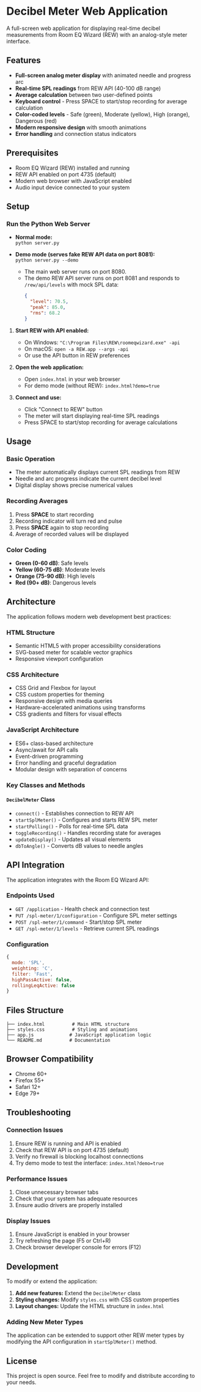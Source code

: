 # Decibel Meter Web Application

A full-screen web application for displaying real-time decibel measurements from Room EQ Wizard (REW) with an analog-style meter interface.

## Features

- **Full-screen analog meter display** with animated needle and progress arc
- **Real-time SPL readings** from REW API (40-100 dB range)
- **Average calculation** between two user-defined points
- **Keyboard control** - Press SPACE to start/stop recording for average calculation
- **Color-coded levels** - Safe (green), Moderate (yellow), High (orange), Dangerous (red)
- **Modern responsive design** with smooth animations
- **Error handling** and connection status indicators

## Prerequisites

- Room EQ Wizard (REW) installed and running
- REW API enabled on port 4735 (default)
- Modern web browser with JavaScript enabled
- Audio input device connected to your system

## Setup

### Run the Python Web Server

- **Normal mode:**  
  `python server.py`

- **Demo mode (serves fake REW API data on port 8081):**  
  `python server.py --demo`

  - The main web server runs on port 8080.
  - The demo REW API server runs on port 8081 and responds to `/rew/api/levels` with mock SPL data:
    ```json
    {
      "level": 70.5,
      "peak": 85.0,
      "rms": 68.2
    }
    ```

1. **Start REW with API enabled:**
   - On Windows: `"C:\Program Files\REW\roomeqwizard.exe" -api`
   - On macOS: `open -a REW.app --args -api`
   - Or use the API button in REW preferences

2. **Open the web application:**
   - Open `index.html` in your web browser
   - For demo mode (without REW): `index.html?demo=true`

3. **Connect and use:**
   - Click "Connect to REW" button
   - The meter will start displaying real-time SPL readings
   - Press SPACE to start/stop recording for average calculations

## Usage

### Basic Operation
- The meter automatically displays current SPL readings from REW
- Needle and arc progress indicate the current decibel level
- Digital display shows precise numerical values

### Recording Averages
1. Press **SPACE** to start recording
2. Recording indicator will turn red and pulse
3. Press **SPACE** again to stop recording
4. Average of recorded values will be displayed

### Color Coding
- **Green (0-60 dB)**: Safe levels
- **Yellow (60-75 dB)**: Moderate levels  
- **Orange (75-90 dB)**: High levels
- **Red (90+ dB)**: Dangerous levels

## Architecture

The application follows modern web development best practices:

### HTML Structure
- Semantic HTML5 with proper accessibility considerations
- SVG-based meter for scalable vector graphics
- Responsive viewport configuration

### CSS Architecture
- CSS Grid and Flexbox for layout
- CSS custom properties for theming
- Responsive design with media queries
- Hardware-accelerated animations using transforms
- CSS gradients and filters for visual effects

### JavaScript Architecture
- ES6+ class-based architecture
- Async/await for API calls
- Event-driven programming
- Error handling and graceful degradation
- Modular design with separation of concerns

### Key Classes and Methods

#### `DecibelMeter` Class
- `connect()` - Establishes connection to REW API
- `startSplMeter()` - Configures and starts REW SPL meter
- `startPolling()` - Polls for real-time SPL data
- `toggleRecording()` - Handles recording state for averages
- `updateDisplay()` - Updates all visual elements
- `dbToAngle()` - Converts dB values to needle angles

## API Integration

The application integrates with the Room EQ Wizard API:

### Endpoints Used
- `GET /application` - Health check and connection test
- `PUT /spl-meter/1/configuration` - Configure SPL meter settings
- `POST /spl-meter/1/command` - Start/stop SPL meter
- `GET /spl-meter/1/levels` - Retrieve current SPL readings

### Configuration
```javascript
{
  mode: 'SPL',
  weighting: 'C',
  filter: 'Fast',
  highPassActive: false,
  rollingLeqActive: false
}
```

## Files Structure

```
├── index.html          # Main HTML structure
├── styles.css          # Styling and animations
├── app.js             # JavaScript application logic
└── README.md          # Documentation
```

## Browser Compatibility

- Chrome 60+
- Firefox 55+
- Safari 12+
- Edge 79+

## Troubleshooting

### Connection Issues
1. Ensure REW is running and API is enabled
2. Check that REW API is on port 4735 (default)
3. Verify no firewall is blocking localhost connections
4. Try demo mode to test the interface: `index.html?demo=true`

### Performance Issues
1. Close unnecessary browser tabs
2. Check that your system has adequate resources
3. Ensure audio drivers are properly installed

### Display Issues
1. Ensure JavaScript is enabled in your browser
2. Try refreshing the page (F5 or Ctrl+R)
3. Check browser developer console for errors (F12)

## Development

To modify or extend the application:

1. **Add new features:** Extend the `DecibelMeter` class
2. **Styling changes:** Modify `styles.css` with CSS custom properties
3. **Layout changes:** Update the HTML structure in `index.html`

### Adding New Meter Types
The application can be extended to support other REW meter types by modifying the API configuration in `startSplMeter()` method.

## License

This project is open source. Feel free to modify and distribute according to your needs.
